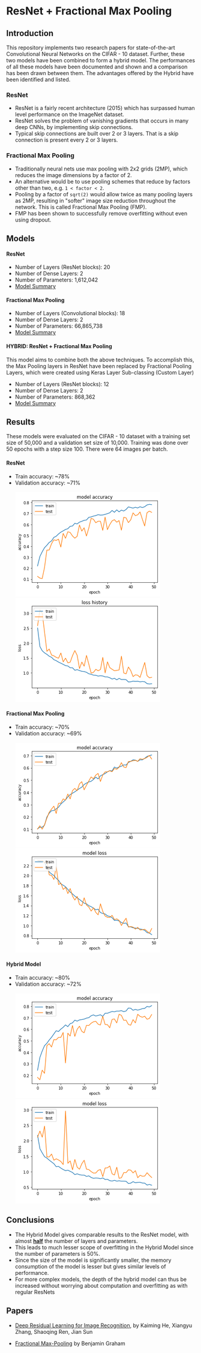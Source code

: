 # ResNet + Fractional Max Pooling

## Introduction

This repository implements two research papers for state-of-the-art Convolutional Neural Networks on the CIFAR - 10 dataset. Further, these two models have been combined to form a hybrid model. The performances of all these models have been documented and shown and a comparison has been drawn between them. The advantages offered by the Hybrid have been identified and listed.

### ResNet

  * ResNet is a fairly recent architecture (2015) which has surpassed human level
performance on the ImageNet dataset.
  * ResNet solves the problem of vanishing gradients that occurs in many deep
CNNs, by implementing skip connections.
  * Typical skip connections are built over 2 or 3 layers. That is a skip connection is
present every 2 or 3 layers.


### Fractional Max Pooling

  * Traditionally neural nets use max pooling with 2x2 grids (2MP), which reduces the image dimensions by a factor of 2.
  * An alternative would be to use pooling schemes that reduce by factors other than two, e.g. `1 < factor < 2`.
  * Pooling by a factor of `sqrt(2)` would allow twice as many pooling layers as 2MP, resulting in "softer" image size reduction   throughout the network. This is called Fractional Max Pooling (FMP).
  * FMP has been shown to successfully remove overfitting without even using dropout.

## Models

<h4> ResNet </h4>

  * Number of Layers (ResNet blocks): 20
  * Number of Dense Layers: 2
  * Number of Parameters: 1,612,042
  * <a href = "https://github.com/AtharvaSune/FMP-ResNet/blob/master/ResNEt/ResNet.txt">Model Summary </a>
  
<h4> Fractional Max Pooling </h4>

  * Number of Layers (Convolutional blocks): 18
  * Number of Dense Layers: 2
  * Number of Parameters: 66,865,738
  * <a href = "https://github.com/AtharvaSune/FMP-ResNet/blob/master/FMP/FMP.txt">Model Summary </a>
  
<h4> HYBRID: ResNet + Fractional Max Pooling </h4>

This model aims to combine both the above techniques. To accomplish this, the Max Pooling layers in ResNet have been replaced by Fractional Pooling Layers, which were created using Keras Layer Sub-classing (Custom Layer)
  * Number of Layers (ResNet blocks): 12
  * Number of Dense Layers: 2
  * Number of Parameters: 868,362
  * <a href = "https://github.com/AtharvaSune/FMP-ResNet/blob/master/Hybrid/Hybrid.txt">Model Summary </a>

## Results

These models were evaluated on the CIFAR - 10 dataset with a training set size of 50,000 and a validation set size of 10,000.
Training was done over 50 epochs with a step size 100. There were 64 images per batch.
<br />

#### ResNet
* Train accuracy: ~78%             
* Validation accuracy: ~71% <br><br>
![alt text](https://github.com/AtharvaSune/FMP-ResNet/blob/master/ResNEt/accuracy.png "ResNet")
![alt text](https://github.com/AtharvaSune/FMP-ResNet/blob/master/ResNEt/Loss.png "ResNet")<br>
#### Fractional Max Pooling
* Train accuracy: ~70%             
* Validation accuracy: ~69% <br><br>
![alt text](https://github.com/AtharvaSune/FMP-ResNet/blob/master/FMP/accuracy.png "Fractional Max Pooling")
![alt text](https://github.com/AtharvaSune/FMP-ResNet/blob/master/FMP/loss.png "Fractional Max Pooling")<br>
#### Hybrid Model
* Train accuracy: ~80%             
* Validation accuracy: ~72% <br><br>
![alt text](https://github.com/AtharvaSune/FMP-ResNet/blob/master/Hybrid/accuracy.png "Hybrid")
![alt text](https://github.com/AtharvaSune/FMP-ResNet/blob/master/Hybrid/loss.png "Hybrid")

## Conclusions

  * The Hybrid Model gives comparable results to the ResNet model, with almost <b><u>half</b></u> the number of layers and parameters.
  * This leads to much lesser scope of overfitting in the Hybrid Model since the number of parameters is 50%.
  * Since the size of the model is significantly smaller, the memory consumption of the model is lesser but gives similar levels of performance.
  * For more complex models, the depth of the hybrid model can thus be increased without worrying about computation and overfitting as with regular ResNets
  
## Papers

  * <a href = "https://arxiv.org/abs/1512.03385">Deep Residual Learning for Image Recognition</a>, by Kaiming He, Xiangyu Zhang, Shaoqing Ren, Jian Sun

  * <a href = "https://arxiv.org/abs/1412.6071">Fractional Max-Pooling</a> by Benjamin Graham


